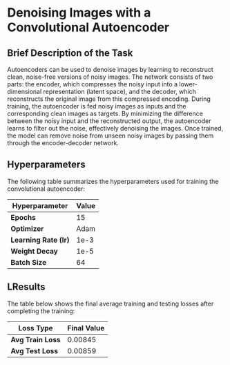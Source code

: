 # Denoising Images with a Convolutional Autoencoder

## Brief Description of the Task
Autoencoders can be used to denoise images by learning to reconstruct clean, noise-free versions of noisy images. The network consists of two parts: the encoder, which compresses the noisy input into a lower-dimensional representation (latent space), and the decoder, which reconstructs the original image from this compressed encoding. During training, the autoencoder is fed noisy images as inputs and the corresponding clean images as targets. By minimizing the difference between the noisy input and the reconstructed output, the autoencoder learns to filter out the noise, effectively denoising the images. Once trained, the model can remove noise from unseen noisy images by passing them through the encoder-decoder network.

## Hyperparameters

The following table summarizes the hyperparameters used for training the convolutional autoencoder:

| Hyperparameter      | Value        |
|---------------------|--------------|
| **Epochs**          | 15           |
| **Optimizer**       | Adam         |
| **Learning Rate (lr)** | 1e-3      |
| **Weight Decay**    | 1e-5         |
| **Batch Size**      | 64           |


## LResults

The table below shows the final average training and testing losses after completing the training:

| Loss Type          | Final Value  |
|--------------------|--------------|
| **Avg Train Loss** | 0.00845      |
| **Avg Test Loss**  | 0.00859      |

